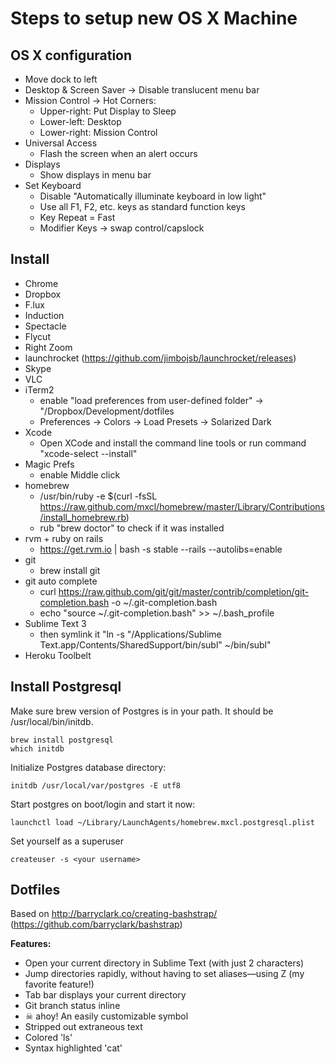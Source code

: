 # Steps to setup new OS X Machine

## OS X configuration
- Move dock to left
- Desktop & Screen Saver -> Disable translucent menu bar
- Mission Control -> Hot Corners:
  - Upper-right: Put Display to Sleep
  - Lower-left: Desktop
  - Lower-right: Mission Control
- Universal Access
  - Flash the screen when an alert occurs
- Displays
  - Show displays in menu bar
- Set Keyboard
  - Disable "Automatically illuminate keyboard in low light"
  - Use all F1, F2, etc. keys as standard function keys
  - Key Repeat = Fast
  - Modifier Keys -> swap control/capslock

## Install
- Chrome
- Dropbox
- F.lux
- Induction
- Spectacle
- Flycut
- Right Zoom
- launchrocket (https://github.com/jimbojsb/launchrocket/releases)
- Skype
- VLC
- iTerm2
  - enable "load preferences from user-defined folder" -> "/Dropbox/Development/dotfiles
  - Preferences -> Colors -> Load Presets -> Solarized Dark
- Xcode
  - Open XCode and install the command line tools or run command "xcode-select --install"
- Magic Prefs
  - enable Middle click
- homebrew
  - /usr/bin/ruby -e $(curl -fsSL https://raw.github.com/mxcl/homebrew/master/Library/Contributions/install_homebrew.rb)
  - rub "brew doctor" to check if it was installed
- rvm + ruby on rails
  - https://get.rvm.io | bash -s stable --rails --autolibs=enable
- git
  - brew install git
- git auto complete
  - curl https://raw.github.com/git/git/master/contrib/completion/git-completion.bash -o ~/.git-completion.bash
  - echo "source ~/.git-completion.bash" >> ~/.bash_profile
- Sublime Text 3
  - then symlink it "ln -s "/Applications/Sublime Text.app/Contents/SharedSupport/bin/subl" ~/bin/subl"
- Heroku Toolbelt

## Install Postgresql
Make sure brew version of Postgres is in your path. It should be /usr/local/bin/initdb.

    brew install postgresql
    which initdb

Initialize Postgres database directory:

    initdb /usr/local/var/postgres -E utf8

Start postgres on boot/login and start it now:

    launchctl load ~/Library/LaunchAgents/homebrew.mxcl.postgresql.plist

Set yourself as a superuser

    createuser -s <your username>

## Dotfiles

Based on http://barryclark.co/creating-bashstrap/ (https://github.com/barryclark/bashstrap)

**Features:**
- Open your current directory in Sublime Text (with just 2 characters)
- Jump directories rapidly, without having to set aliases—using Z (my favorite feature!)
- Tab bar displays your current directory
- Git branch status inline
- ☠ ahoy! An easily customizable symbol 
- Stripped out extraneous text 	
- Colored 'ls'
- Syntax highlighted 'cat'
